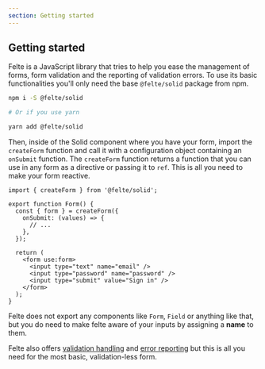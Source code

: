 ```yaml
---
section: Getting started
---
```


## Getting started

Felte is a JavaScript library that tries to help you ease the management of forms, form validation and the reporting of validation errors. To use its basic functionalities you'll only need the base `@felte/solid` package from npm.

```sh
npm i -S @felte/solid

# Or if you use yarn

yarn add @felte/solid
```

Then, inside of the Solid component where you have your form, import the `createForm` function and call it with a configuration object containing an `onSubmit` function. The `createForm` function returns a function that you can use in any form as a directive or passing it to `ref`. This is all you need to make your form reactive.

```tsx
import { createForm } from '@felte/solid';

export function Form() {
  const { form } = createForm({
    onSubmit: (values) => {
      // ...
    },
  });

  return (
    <form use:form>
      <input type="text" name="email" />
      <input type="password" name="password" />
      <input type="submit" value="Sign in" />
    </form>
  );
}
```

Felte does not export any components like `Form`, `Field` or anything like that, but you do need to make felte aware of your inputs by assigning a **name** to them.

Felte also offers [validation handling](/docs/solid/validation) and [error reporting](/docs/solid/reporters) but this is all you need for the most basic, validation-less form.
